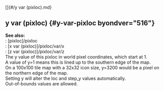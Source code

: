 []{#/y var (pixloc).md}    
## y var (pixloc) {#y-var-pixloc byondver="516"}    
**See also:**    
:   [pixloc]/pixloc    
:   [x var (pixloc)]/pixloc/var/x    
:   [z var (pixloc)]/pixloc/var/z    
The y value of this pixloc in world pixel coordinates, which start at 1.    
A value of y=1 means this is lined up to the southern edge of the map.    
On a 100x100 tile map with a 32x32 icon size, y=3200 would be a pixel on    
the northern edge of the map.    
Setting y will alter the loc and step_y values automatically.    
Out-of-bounds values are allowed.  